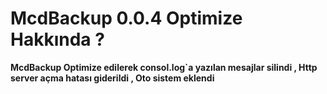 # McdBackup 0.0.4 Optimize Hakkında ?                                                  
**McdBackup Optimize edilerek consol.log`a yazılan mesajlar silindi , Http server açma hatası giderildi , Oto sistem eklendi**

